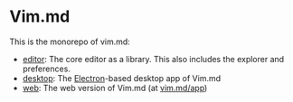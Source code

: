 # Vim.md

This is the monorepo of vim.md:

- [editor](/editor): The core editor as a library. This also includes the explorer and preferences.
- [desktop](/desktop): The [Electron](https://www.electronjs.org/)-based desktop app of Vim.md
- [web](/web): The web version of Vim.md (at [vim.md/app](https://vim.md/app))
